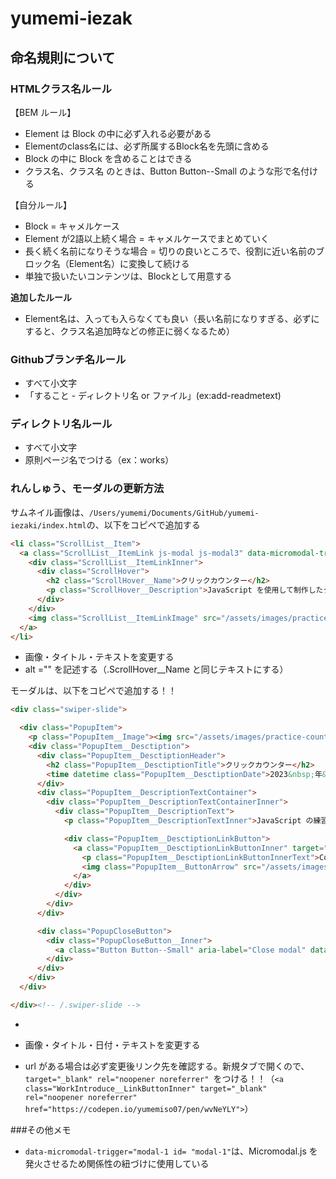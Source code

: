 # yumemi-iezak
## 命名規則について


### HTMLクラス名ルール

【BEM ルール】
- Element は Block の中に必ず入れる必要がある
- Elementのclass名には、必ず所属するBlock名を先頭に含める
- Block の中に Block を含めることはできる
- クラス名、クラス名 のときは、Button Button--Small のような形で名付ける

【自分ルール】
- Block = キャメルケース
- Element が2語以上続く場合 = キャメルケースでまとめていく
- 長く続く名前になりそうな場合 = 切りの良いところで、役割に近い名前のブロック名（Element名）に変換して続ける
- 単独で扱いたいコンテンツは、Blockとして用意する

**追加したルール**
- Element名は、入っても入らなくても良い（長い名前になりすぎる、必ずにすると、クラス名追加時などの修正に弱くなるため）


### Githubブランチ名ルール

- すべて小文字
- 「すること - ディレクトリ名 or ファイル」(ex:add-readmetext)


### ディレクトリ名ルール
- すべて小文字
- 原則ページ名でつける（ex：works）

### れんしゅう、モーダルの更新方法
サムネイル画像は、``/Users/yumemi/Documents/GitHub/yumemi-iezaki/index.html``の、以下をコピペで追加する

```html
<li class="ScrollList__Item">
  <a class="ScrollList__ItemLink js-modal js-modal3" data-micromodal-trigger="modal-1">
    <div class="ScrollList__ItemLinkInner">
      <div class="ScrollHover">
        <h2 class="ScrollHover__Name">クリックカウンター</h2>
        <p class="ScrollHover__Description">JavaScript を使用して制作したクリックカウンターです</p>
      </div>
    </div>
    <img class="ScrollList__ItemLinkImage" src="/assets/images/practice-counter.png" alt="クリックカウンター">
  </a>
</li>
```
- 画像・タイトル・テキストを変更する
- alt ="" を記述する（.ScrollHover__Name と同じテキストにする）

モーダルは、以下をコピペで追加する！！

```html
<div class="swiper-slide">

  <div class="PopupItem">
    <p class="PopupItem__Image"><img src="/assets/images/practice-counter.png" alt="クリックカウンター" class="PopupItem__ImageInner"></p>
    <div class="PopupItem__Desctiption">
      <div class="PopupItem__DesctiptionHeader">
        <h2 class="PopupItem__DesctiptionTitle">クリックカウンター</h2>
        <time datetime class="PopupItem__DesctiptionDate">2023&nbsp;年&nbsp;11&nbsp;月&nbsp;</time>
      </div>
      <div class="PopupItem__DescriptionTextContainer">
        <div class="PopupItem__DescriptionTextContainerInner">
          <div class="PopupItem__DescriptionText">
            <p class="PopupItem__DescriptionTextInner">JavaScript の練習として、クリックすると値が増減するカウンターをつくりました！</p>

            <div class="PopupItem__DesctiptionLinkButton">
              <a class="PopupItem__DesctiptionLinkButtonInner" target="_blank" rel="noopener noreferrer" href="https://codepen.io/yumemiso07/pen/wvNeYLY">
                <p class="PopupItem__DesctiptionLinkButtonInnerText">CodePen&nbsp;でみる</p>
                <img class="PopupItem__ButtonArrow" src="/assets/images/link-arrow.svg" alt="ジャンプリンク用アイコン">
              </a>
            </div>
          </div>
        </div>
      </div>

      <div class="PopupCloseButton">
        <div class="PopupCloseButton__Inner">
          <a class="Button Button--Small" aria-label="Close modal" data-micromodal-close><span class="Button__Inner">とじる</span></a>
        </div>
      </div>
    </div>
  </div>

</div><!-- /.swiper-slide -->
```

-

- 画像・タイトル・日付・テキストを変更する



-  url  がある場合は必ず変更後リンク先を確認する。新規タブで開くので、
  ``target="_blank" rel="noopener noreferrer" ``をつける！！（`<a class="WorkIntroduce__LinkButtonInner" target="_blank" rel="noopener noreferrer" href="https://codepen.io/yumemiso07/pen/wvNeYLY">`）


###その他メモ
- ``data-micromodal-trigger="modal-1 id= "modal-1"``は、Micromodal.js を発火させるため関係性の紐づけに使用している
